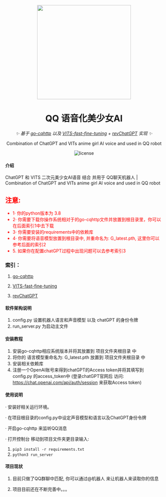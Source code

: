 <div align="center">

<p align="center">
    <img src="https://user-images.githubusercontent.com/81006731/227700420-8083b21d-4518-4546-a956-2f68d92bd28e.png" alt="" width="300">
</p>
    
# QQ 语音化美少女AI
    
_✨ 基于 [go-cqhttp](https://github.com/Mrs4s/go-cqhttp) 以及 [VITS-fast-fine-tuning](https://github.com/Plachtaa/VITS-fast-fine-tuning) + [revChatGPT](https://github.com/acheong08/ChatGPT)  实现 ✨_  
    
Combination of ChatGPT and VITs anime girl AI voice and used in QQ robot
    
</div>

<p align="center">
    <img src="https://img.shields.io/badge/Python-3.8+-blue" alt="license">
</p>


#### 介绍
 ChatGPT 和 VITS 二次元美少女AI语音 结合 并用于 QQ聊天机器人 | Combination of ChatGPT and VITs anime girl AI voice and used in QQ robot

<h2 style="color:red">注意: </h2>
<ul style="color:red">
    <li>1· 你的python版本为 3.8</li>
    <li>2· 你需要下载你操作系统相对于的go-cqhttp文件并放置到根目录里，你可以在后面索引1中去下载</li>
    <li>3· 你需要安装的requirements中的依赖库</li>
    <li>4· 你需要将语音模型放置到根目录中, 并重命名为: G_latest.pth, 这里你可以参考后面的索引2</li>
    <li>5. 如果你在配置chatGPT过程中出现问题可以去参考索引3</li>
</ul>

### 索引：
1. [go-cqhttp](https://github.com/Mrs4s/go-cqhttp) 

2. [VITS-fast-fine-tuning](https://github.com/Plachtaa/VITS-fast-fine-tuning)

3. [revChatGPT](https://github.com/acheong08/ChatGPT)


#### 软件架构说明
1. config.py 设置机器人语言和声音模型 以及 chatGPT 的身份令牌
2. run_server.py 为启动主文件


#### 安装教程

1.  安装go-cqhttp相应系统版本并将其放置到 项目文件夹根目录 中
2.  将你的 语言模型重命名为: G_latest.pth 放置到 项目文件夹根目录 中
3.  安装相关依赖库
4.  注册一个OpenAI账号来得到chatGPT的Access token并将其填写到 config.py 的access_token中
(登录chatGPT官网后 访问: https://chat.openai.com/api/auth/session 来获取Access token)


#### 使用说明

· 安装好相关运行环境。                   

· 在项目根目录的config.py中设定声音模型和语言以及ChatGPT身份令牌

· 开启go-cqhttp 来监听QQ消息

· 打开控制台 移动到项目文件夹更目录输入:
1.  ```pip3 install -r requirements.txt```
2.  ```python3 run_server ```

#### 项目现状

1. 目前只做了QQ群聊中匹配, 你可以通过@机器人 来让机器人来读取你的信息

2. 项目目前还在不断完善中。。。

